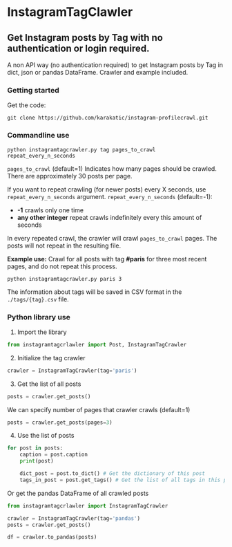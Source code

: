 # InstagramTagClawler

## Get Instagram posts by Tag with no authentication or login required.

A non API way (no authentication required) to get Instagram posts by Tag in dict, json or pandas DataFrame. Crawler and example included.

### Getting started
Get the code:
```
git clone https://github.com/karakatic/instagram-profilecrawl.git
```

### Commandline use

```
python instagramtagcrawler.py tag pages_to_crawl repeat_every_n_seconds
```

`pages_to_crawl` (default=1) Indicates how many pages should be crawled. There are approximately 30 posts per page.

If you want to repeat crawling (for newer posts) every X seconds, use `repeat_every_n_seconds` argument.
`repeat_every_n_seconds` (default=-1):
- **-1** crawls only one time
- **any other integer** repeat crawls indefinitely every this amount of seconds

In every repeated crawl, the crawler will crawl `pages_to_crawl` pages. The posts will not repeat in the resulting file.

**Example use:**
Crawl for all posts with tag **#paris** for three most recent pages, and do not repeat this process.
```
python instagramtagcrawler.py paris 3
```

The information about tags will be saved in CSV format in the `./tags/{tag}.csv` file.

### Python library use

1. Import the library
```python
from instagramtagcrlawler import Post, InstagramTagCrawler
```

2. Initialize the tag crawler
```python
crawler = InstagramTagCrawler(tag='paris')
```

3. Get the list of all posts
```python
posts = crawler.get_posts()
```

We can specify number of pages that crawler crawls (default=1)
```python
posts = crawler.get_posts(pages=3)
```

4. Use the list of posts
```python
for post in posts:
    caption = post.caption
    print(post)

    dict_post = post.to_dict() # Get the dictionary of this post
    tags_in_post = post.get_tags() # Get the list of all tags in this post
```

Or get the pandas DataFrame of all crawled posts
```python
from instagramtagcrlawler import InstagramTagCrawler

crawler = InstagramTagCrawler(tag='pandas')
posts = crawler.get_posts()

df = crawler.to_pandas(posts)
```